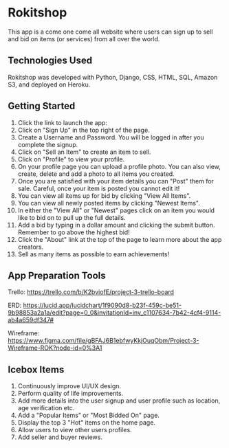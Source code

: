 # Rokitshop

This app is a come one come all website where users can sign up to sell and bid on items (or services) from all over the world. 

## Technologies Used

Rokitshop was developed with Python, Django, CSS, HTML, SQL, Amazon S3, and deployed on Heroku.

## Getting Started

1. Click the link to launch the app: 
2. Click on "Sign Up" in the top right of the page.
3. Create a Username and Password. You will be logged in after you complete the signup.
4. Click on "Sell an Item" to create an item to sell.
5. Click on "Profile" to view your profile.
6. On your profile page you can upload a profile photo. You can also view, create, delete and add a photo to all items you created.
7. Once you are satisfied with your item details you can "Post" them for sale. Careful, once your item is posted you cannot edit it!
8. You can view all items up for bid by clicking "View All Items".
9. You can view all newly posted items by clicking "Newest Items".
10. In either the "View All" or "Newest" pages click on an item you would like to bid on to pull up the full details.
11. Add a bid by typing in a dollar amount and clicking the submit button. Remember to go above the highest bid!
12. Click the "About" link at the top of the page to learn more about the app creators.
13. Sell as many items as possible to earn achievements! 

## App Preparation Tools

Trello: https://trello.com/b/K2bviofE/project-3-trello-board

ERD: https://lucid.app/lucidchart/1f9090d8-b23f-459c-be51-9b98853a2a1a/edit?page=0_0&invitationId=inv_c1107634-7b42-4cf4-9114-ab4a659df347#

Wireframe: https://www.figma.com/file/gBFAJ6B1ebfwyKkjOuqObm/Project-3-Wireframe-ROK?node-id=0%3A1

## Icebox Items

1. Continuously improve UI/UX design.
2. Perform quality of life improvements.
3. Add more details into the user signup and user profile such as location, age verification etc.
4. Add a "Popular Items" or "Most Bidded On" page.
5. Display the top 3 "Hot" items on the home page.
6. Allow users to view other users profiles.
7. Add seller and buyer reviews.